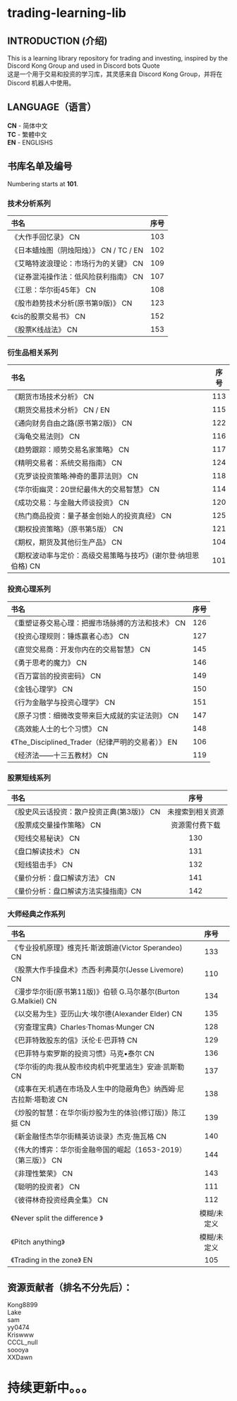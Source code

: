 # trading-learning-lib

INTRODUCTION (介绍)
-----
This is a learning library repository for trading and investing, inspired by the Discord Kong Group and used in Discord bots Quote  
这是一个用于交易和投资的学习库，其灵感来自 Discord Kong Group，并将在 Discord 机器人中使用。




LANGUAGE（语言）
-----
**CN** - 简体中文   
**TC** - 繁體中文  
**EN** - ENGLISHS

书库名单及编号
------
Numbering starts at **101**.  
### 技术分析系列
|书名|序号|
|:----|:----:|
|《大作手回忆录》  CN	|103|
|《日本蜡烛图（阴烛阳烛）》  CN / TC / EN	|102|
|《艾略特波浪理论：市场行为的关键》  CN|109|
|《证券混沌操作法：低风险获利指南》  CN|107|
|《江恩：华尔街45年》  CN|108|
|《股市趋势技术分析(原书第9版)》  CN|123|
|《cis的股票交易书》  CN|152|
|《股票K线战法》   CN|153|

### 衍生品相关系列
|书名|序号|
|:----|:----:|
|《期货市场技术分析》  CN|113|
|《期货交易技术分析》	CN / EN|115|
|《通向财务自由之路(原书第2版)》  CN|122|
|《海龟交易法则》	  CN|116|
|《趋势跟踪：顺势交易名家策略》	  CN|117|
|《精明交易者：系统交易指南》	  CN|124|
|《克罗谈投资策略:神奇的墨菲法则》	  CN|118|
|《华尔街幽灵：20世纪最伟大的交易智慧》	  CN|114|
|《成功交易：与金融大师谈投资》	  CN|120|
|《热门商品投资：量子基金创始人的投资真经》	  CN|125|
|《期权投资策略》（原书第5版）	  CN|121|
|《期权，期货及其他衍生产品》	  CN|104|
|《期权波动率与定价：高级交易策略与技巧》(谢尔登·纳坦恩伯格)  CN|101|

### 投资心理系列
|书名|序号|
|:----|:----:|
|《重塑证券交易心理：把握市场脉搏的方法和技术》	  CN|126|
|《投资心理规则：锤炼赢者心态》	  CN|127|
|《直觉交易商：开发你内在的交易智慧》  CN|145|
|《勇于思考的魔力》   CN|146|
|《百万富翁的投资密码》  CN|149|
|《金钱心理学》  CN|150|
|《行为金融学与投资心理学》  CN|151|
|《原子习惯：细微改变带来巨大成就的实证法则》  CN|147|
|《高效能人士的七个习惯》  CN|148|
|《The_Disciplined_Trader（纪律严明的交易者）》  EN|106|
|《经济法——十三五教材》  CN|119|  

### 股票短线系列
|书名|序号|
|:----|:----:|
|《股史风云话投资：散户投资正典(第3版)》	CN |未搜索到相关资源|
|《股票成交量操作策略》	  CN|资源需付费下载|
|《短线交易秘诀》	  CN|130|
|《盘口解读技术》	  CN|131|
|《短线狙击手》	  CN|132|
|《量价分析：盘口解读方法》  CN|141|
|《量价分析：盘口解读方法实操指南》CN|142|

### 大师经典之作系列
|书名|序号|
|:----|:----:|
|《专业投机原理》维克托·斯波朗迪(Victor Sperandeo)   CN|133|
|《股票大作手操盘术》杰西·利弗莫尔(Jesse Livemore)	  CN|110|
|《漫步华尔街(原书第11版)》伯顿 G.马尔基尔(Burton G.Malkiel)  CN|134|
|《以交易为生》亚历山大·埃尔德(Alexander Elder)	  CN|135|
|《穷查理宝典》Charles·Thomas·Munger  CN|128|
|《巴菲特致股东的信》沃伦·E·巴菲特  CN|129|
|《巴菲特与索罗斯的投资习惯》马克•泰尔	  CN|136|
|《华尔街的肉:我从股市绞肉机中死里逃生》安迪·凯斯勒	  CN|137|
|《成事在天:机遇在市场及人生中的隐蔽角色》纳西姆·尼古拉斯·塔勒波	  CN|138|
|《炒股的智慧：在华尔街炒股为生的体验(修订版)》陈江挺	  CN|139|
|《新金融怪杰华尔街精英访谈录》杰克·施瓦格	  CN|140|
|《伟大的博弈：华尔街金融帝国的崛起（1653-2019）（第三版）》	  CN|144|
|《非理性繁荣》	  CN|143|
|《聪明的投资者》	  CN|111|
|《彼得林奇投资经典全集》	  CN|112|
|《Never split the difference 》	|模糊/未定义|
|《Pitch anything》	|模糊/未定义|
|《Trading in the zone》 	EN|105|



资源贡献者（排名不分先后）：
----
Kong8899  
Lake  
sam  
yy0474  
Kriswww  
CCCL_null  
soooya  
XXDawn 


持续更新中。。。
====
